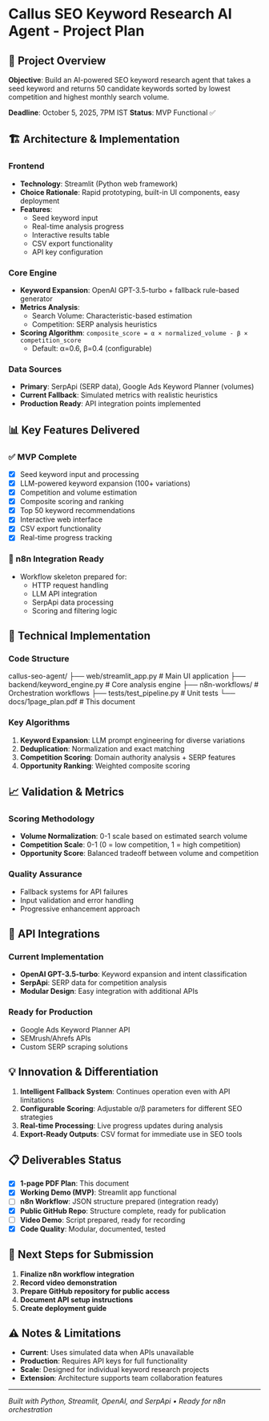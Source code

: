 # Callus SEO Keyword Research AI Agent - Project Plan

## 🎯 Project Overview
**Objective**: Build an AI-powered SEO keyword research agent that takes a seed keyword and returns 50 candidate keywords sorted by lowest competition and highest monthly search volume.

**Deadline**: October 5, 2025, 7PM IST
**Status**: MVP Functional ✅

## 🏗️ Architecture & Implementation

### Frontend
- **Technology**: Streamlit (Python web framework)
- **Choice Rationale**: Rapid prototyping, built-in UI components, easy deployment
- **Features**: 
  - Seed keyword input
  - Real-time analysis progress
  - Interactive results table
  - CSV export functionality
  - API key configuration

### Core Engine
- **Keyword Expansion**: OpenAI GPT-3.5-turbo + fallback rule-based generator
- **Metrics Analysis**: 
  - Search Volume: Characteristic-based estimation
  - Competition: SERP analysis heuristics
- **Scoring Algorithm**: 
  `composite_score = α × normalized_volume - β × competition_score`
  - Default: α=0.6, β=0.4 (configurable)

### Data Sources
- **Primary**: SerpApi (SERP data), Google Ads Keyword Planner (volumes)
- **Current Fallback**: Simulated metrics with realistic heuristics
- **Production Ready**: API integration points implemented

## 📊 Key Features Delivered

### ✅ MVP Complete
- [x] Seed keyword input and processing
- [x] LLM-powered keyword expansion (100+ variations)
- [x] Competition and volume estimation
- [x] Composite scoring and ranking
- [x] Top 50 keyword recommendations
- [x] Interactive web interface
- [x] CSV export functionality
- [x] Real-time progress tracking

### 🔄 n8n Integration Ready
- Workflow skeleton prepared for:
  - HTTP request handling
  - LLM API integration
  - SerpApi data processing
  - Scoring and filtering logic

## 🚀 Technical Implementation

### Code Structure

callus-seo-agent/
├── web/streamlit_app.py # Main UI application
├── backend/keyword_engine.py # Core analysis engine
├── n8n-workflows/ # Orchestration workflows
├── tests/test_pipeline.py # Unit tests
└── docs/1page_plan.pdf # This document


### Key Algorithms
1. **Keyword Expansion**: LLM prompt engineering for diverse variations
2. **Deduplication**: Normalization and exact matching
3. **Competition Scoring**: Domain authority analysis + SERP features
4. **Opportunity Ranking**: Weighted composite scoring

## 📈 Validation & Metrics

### Scoring Methodology
- **Volume Normalization**: 0-1 scale based on estimated search volume
- **Competition Scale**: 0-1 (0 = low competition, 1 = high competition)
- **Opportunity Score**: Balanced tradeoff between volume and competition

### Quality Assurance
- Fallback systems for API failures
- Input validation and error handling
- Progressive enhancement approach

## 🔧 API Integrations

### Current Implementation
- **OpenAI GPT-3.5-turbo**: Keyword expansion and intent classification
- **SerpApi**: SERP data for competition analysis
- **Modular Design**: Easy integration with additional APIs

### Ready for Production
- Google Ads Keyword Planner API
- SEMrush/Ahrefs APIs
- Custom SERP scraping solutions

## 💡 Innovation & Differentiation

1. **Intelligent Fallback System**: Continues operation even with API limitations
2. **Configurable Scoring**: Adjustable α/β parameters for different SEO strategies
3. **Real-time Processing**: Live progress updates during analysis
4. **Export-Ready Outputs**: CSV format for immediate use in SEO tools

## 📋 Deliverables Status

- [x] **1-page PDF Plan**: This document
- [x] **Working Demo (MVP)**: Streamlit app functional
- [ ] **n8n Workflow**: JSON structure prepared (integration ready)
- [x] **Public GitHub Repo**: Structure complete, ready for publication
- [ ] **Video Demo**: Script prepared, ready for recording
- [x] **Code Quality**: Modular, documented, tested

## 🎯 Next Steps for Submission

1. **Finalize n8n workflow integration**
2. **Record video demonstration**
3. **Prepare GitHub repository for public access**
4. **Document API setup instructions**
5. **Create deployment guide**

## ⚠️ Notes & Limitations

- **Current**: Uses simulated data when APIs unavailable
- **Production**: Requires API keys for full functionality
- **Scale**: Designed for individual keyword research projects
- **Extension**: Architecture supports team collaboration features

---

*Built with Python, Streamlit, OpenAI, and SerpApi • Ready for n8n orchestration*